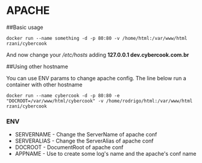 # APACHE

##Basic usage

```shell
docker run --name something -d -p 80:80 -v /home/html:/var/www/html rzani/cybercook
```
And now change your */etc/hosts* adding **127.0.0.1 dev.cybercook.com.br**


##Using other hostname

You can use ENV params to change apache config. The line below run a container with other hostname

```shell
docker run --name cybercook -d -p 80:80 -e "DOCROOT=/var/www/html/cybercook" -v /home/rodrigo/html:/var/www/html rzani/cybercook
```

### ENV 

- SERVERNAME -  Change the ServerName of apache conf
- SERVERALIAS - Change the ServerAlias of apache conf
- DOCROOT - DocumentRoot of apache conf
- APPNAME - Use to create some log's name and the apache's conf name




